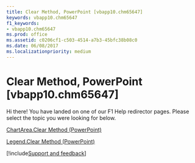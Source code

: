 ```yaml
---
title: Clear Method, PowerPoint [vbapp10.chm65647]
keywords: vbapp10.chm65647
f1_keywords:
- vbapp10.chm65647
ms.prod: office
ms.assetid: c0206cf1-c503-4514-a7b3-45bfc38b08c0
ms.date: 06/08/2017
ms.localizationpriority: medium
---
```



# Clear Method, PowerPoint [vbapp10.chm65647]

Hi there! You have landed on one of our F1 Help redirector pages. Please select the topic you were looking for below.

[ChartArea.Clear Method (PowerPoint)](https://msdn.microsoft.com/library/fa22b630-405c-f771-faaa-14bdf8d9fa8b%28Office.15%29.aspx)

[Legend.Clear Method (PowerPoint)](https://msdn.microsoft.com/library/a003e3fd-2b90-a799-80d9-1540ccfc33ef%28Office.15%29.aspx)

[!include[Support and feedback](~/includes/feedback-boilerplate.md)]